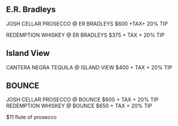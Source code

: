 
## E.R. Bradleys
JOSH CELLAR PROSECCO @ ER BRADLEYS $600 +TAX+ 20% TIP

REDEMPTION WHISKEY @ ER BRADLEYS $375 + TAX + 20% TIP

## Island View
CANTERA NEGRA TEQUILA @ ISLAND VIEW $400 + TAX + 20% TIP

## BOUNCE
JOSH CELLAR PROSECCO @ BOUNCE $600 + TAX + 20% TIP
REDEMPTION WHISKEY @ BOUNCE $650 + TAX + 20% TIP

$11 flute of prosecco